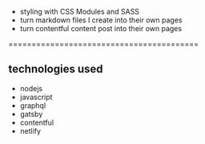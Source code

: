 * styling with CSS Modules and SASS
* turn markdown files I create into their own pages
* turn contentful content post into their own pages


=========================================
## technologies used
* nodejs
* javascript
* graphql
* gatsby
* contentful
* netlify
